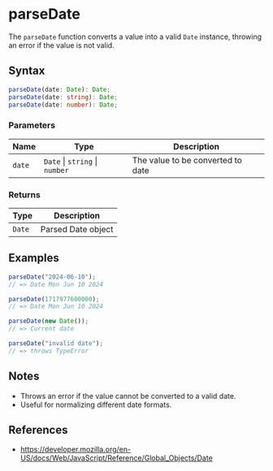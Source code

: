 # parseDate

The `parseDate` function converts a value into a valid `Date` instance, throwing an error if the value is not valid.

## Syntax

```typescript
parseDate(date: Date): Date;
parseDate(date: string): Date;
parseDate(date: number): Date;
```

### Parameters

| Name     | Type                  | Description                      |
| -------- | --------------------- | -------------------------------- |
| `date`   | `Date` \| `string` \| `number` | The value to be converted to date |

### Returns

| Type      | Description           |
| --------- | --------------------- |
| `Date`    | Parsed Date object    |

## Examples

```typescript
parseDate("2024-06-10");
// => Date Mon Jun 10 2024

parseDate(1717977600000);
// => Date Mon Jun 10 2024

parseDate(new Date());
// => Current date

parseDate("invalid date");
// => throws TypeError
```

## Notes

* Throws an error if the value cannot be converted to a valid date.
* Useful for normalizing different date formats.

## References

* https://developer.mozilla.org/en-US/docs/Web/JavaScript/Reference/Global_Objects/Date